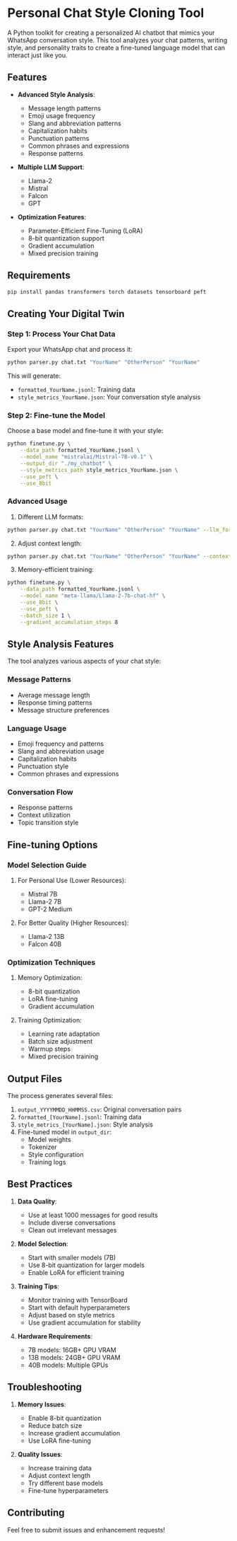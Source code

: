 # Personal Chat Style Cloning Tool

A Python toolkit for creating a personalized AI chatbot that mimics your WhatsApp conversation style. This tool analyzes your chat patterns, writing style, and personality traits to create a fine-tuned language model that can interact just like you.

## Features

- **Advanced Style Analysis**:
  - Message length patterns
  - Emoji usage frequency
  - Slang and abbreviation patterns
  - Capitalization habits
  - Punctuation patterns
  - Common phrases and expressions
  - Response patterns

- **Multiple LLM Support**:
  - Llama-2
  - Mistral
  - Falcon
  - GPT

- **Optimization Features**:
  - Parameter-Efficient Fine-Tuning (LoRA)
  - 8-bit quantization support
  - Gradient accumulation
  - Mixed precision training

## Requirements

```bash
pip install pandas transformers torch datasets tensorboard peft
```

## Creating Your Digital Twin

### Step 1: Process Your Chat Data

Export your WhatsApp chat and process it:

```bash
python parser.py chat.txt "YourName" "OtherPerson" "YourName"
```

This will generate:
- `formatted_YourName.jsonl`: Training data
- `style_metrics_YourName.json`: Your conversation style analysis

### Step 2: Fine-tune the Model

Choose a base model and fine-tune it with your style:

```bash
python finetune.py \
    --data_path formatted_YourName.jsonl \
    --model_name "mistralai/Mistral-7B-v0.1" \
    --output_dir "./my_chatbot" \
    --style_metrics_path style_metrics_YourName.json \
    --use_peft \
    --use_8bit
```

### Advanced Usage

1. Different LLM formats:
```bash
python parser.py chat.txt "YourName" "OtherPerson" "YourName" --llm_format mistral
```

2. Adjust context length:
```bash
python parser.py chat.txt "YourName" "OtherPerson" "YourName" --context_length 5
```

3. Memory-efficient training:
```bash
python finetune.py \
    --data_path formatted_YourName.jsonl \
    --model_name "meta-llama/Llama-2-7b-chat-hf" \
    --use_8bit \
    --use_peft \
    --batch_size 1 \
    --gradient_accumulation_steps 8
```

## Style Analysis Features

The tool analyzes various aspects of your chat style:

### Message Patterns
- Average message length
- Response timing patterns
- Message structure preferences

### Language Usage
- Emoji frequency and patterns
- Slang and abbreviation usage
- Capitalization habits
- Punctuation style
- Common phrases and expressions

### Conversation Flow
- Response patterns
- Context utilization
- Topic transition style

## Fine-tuning Options

### Model Selection Guide

1. For Personal Use (Lower Resources):
   - Mistral 7B
   - Llama-2 7B
   - GPT-2 Medium

2. For Better Quality (Higher Resources):
   - Llama-2 13B
   - Falcon 40B

### Optimization Techniques

1. Memory Optimization:
   - 8-bit quantization
   - LoRA fine-tuning
   - Gradient accumulation

2. Training Optimization:
   - Learning rate adaptation
   - Batch size adjustment
   - Warmup steps
   - Mixed precision training

## Output Files

The process generates several files:

1. `output_YYYYMMDD_HHMMSS.csv`: Original conversation pairs
2. `formatted_[YourName].jsonl`: Training data
3. `style_metrics_[YourName].json`: Style analysis
4. Fine-tuned model in `output_dir`:
   - Model weights
   - Tokenizer
   - Style configuration
   - Training logs

## Best Practices

1. **Data Quality**:
   - Use at least 1000 messages for good results
   - Include diverse conversations
   - Clean out irrelevant messages

2. **Model Selection**:
   - Start with smaller models (7B)
   - Use 8-bit quantization for larger models
   - Enable LoRA for efficient training

3. **Training Tips**:
   - Monitor training with TensorBoard
   - Start with default hyperparameters
   - Adjust based on style metrics
   - Use gradient accumulation for stability

4. **Hardware Requirements**:
   - 7B models: 16GB+ GPU VRAM
   - 13B models: 24GB+ GPU VRAM
   - 40B models: Multiple GPUs

## Troubleshooting

1. **Memory Issues**:
   - Enable 8-bit quantization
   - Reduce batch size
   - Increase gradient accumulation
   - Use LoRA fine-tuning

2. **Quality Issues**:
   - Increase training data
   - Adjust context length
   - Try different base models
   - Fine-tune hyperparameters

## Contributing

Feel free to submit issues and enhancement requests!
